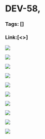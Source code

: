 # DEV-58,
### Tags: []
### Link:[<>]

![](../images/DEV-58/DEV-58-A1.png)

![](../images/DEV-58/DEV-58-A2.png)

![](../images/DEV-58/DEV-58-A3.png)

![](../images/DEV-58/DEV-58-A4.png)

![](../images/DEV-58/DEV-58-A5.png)

![](../images/DEV-58/DEV-58-A6.png)

![](../images/DEV-58/DEV-58-A7.png)

![](../images/DEV-58/DEV-58-A8.png)

![](../images/DEV-58/DEV-58-A9.png)

![](../images/DEV-58/DEV-58-A10.png)

